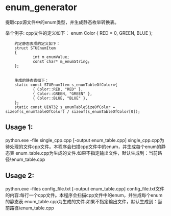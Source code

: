 # enum_generator
提取cpp源文件中的enum类型，并生成静态枚举转换表。


举个例子:
        cpp文件的定义如下：
        enum Color
        {
                RED = 0,
                GREEN,
                BLUE
        };

        约定静态表项的定义如下：
        struct STUEnumItem
        {
                int m_enumValue;
                const char* m_enumString;
        };


        生成的静态表如下：
        static const STUEnumItem s_enumTableOfColor={
                { Color::RED, "RED" },
                { Color::GREEN, "GREEN" },
                { Color::BLUE, "BLUE" },
        };
        static const UINT32 s_enumTableSizeOfColor = sizeof(s_enumTableOfColor) / sizeof(s_enumTableOfColor[0]);


##        Usage 1:
  python.exe -file single_cpp.cpp [-output enum_table.cpp]
                single_cpp.cpp为待处理的文件cpp文件。本程序会扫描cpp文件中的enum，并生成每个enum的静态表
                enum_table.cpp为生成的文件.如果不指定输出文件，默认生成到：当前路径\enum_table.cpp


##        Usage 2:
  python.exe -files config_file.txt [-output enum_table.cpp]
                config_file.txt文件的内容:每行一个cpp文件。本程序会扫描cpp文件中的enum，并生成每个enum的静态表
                enum_table.cpp为生成的文件.如果不指定输出文件，默认生成到：当前路径\enum_table.cpp
